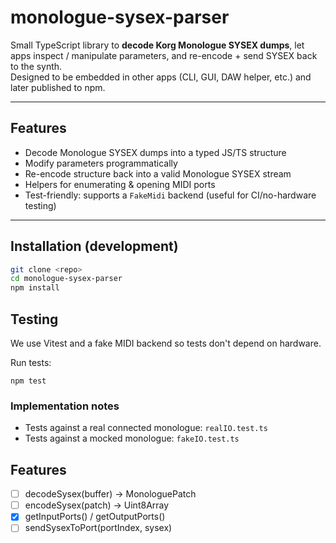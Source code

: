 # monologue-sysex-parser

Small TypeScript library to **decode Korg Monologue SYSEX dumps**, let apps inspect / manipulate parameters, and re-encode + send SYSEX back to the synth.  
Designed to be embedded in other apps (CLI, GUI, DAW helper, etc.) and later published to npm.

---

## Features

- Decode Monologue SYSEX dumps into a typed JS/TS structure  
- Modify parameters programmatically  
- Re-encode structure back into a valid Monologue SYSEX stream  
- Helpers for enumerating & opening MIDI ports  
- Test-friendly: supports a `FakeMidi` backend (useful for CI/no-hardware testing)  

---

## Installation (development)

```bash
git clone <repo>
cd monologue-sysex-parser
npm install
```


## Testing

We use Vitest and a fake MIDI backend so tests don't depend on hardware.

Run tests:

```npm test```

### Implementation notes

* Tests against a real connected monologue: `realIO.test.ts`
* Tests against a mocked monologue: `fakeIO.test.ts`

## Features
- [ ] decodeSysex(buffer) → MonologuePatch
- [ ] encodeSysex(patch) → Uint8Array
- [x] getInputPorts() / getOutputPorts()
- [ ] sendSysexToPort(portIndex, sysex)
